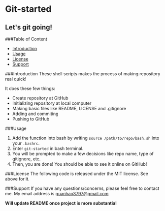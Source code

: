 Git-started
===========

Let's git going!
----------------

###Table of Content
- [Introduction](#intro)
- [Usage](#usage)
- [License](#license)
- [Support](#support)

###Introduction<a name='intro'></a>
These shell scripts makes the process of making repository real quick!

It does these few things:
- Create repository at GitHub
- Initializing repository at local computer
- Making basic files like README, LICENSE and .gitignore
- Adding and commiting
- Pushing to GitHub

###Usage<a name='usage'></a>
1. Add the function into bash by writing `source /path/to/repo/bash.sh` into your `.bashrc`.
2. Enter `git-started` in bash terminal.
3. You will be prompted to make a few decisions like repo name, type of gitignore, etc.
4. Then, you are done! You should be able to see it online on GitHub!

###License<a name='license'></a>
The following code is released under the MIT license. See above for it.

###Support<a name='support'></a>
If you have any questions/concerns, please feel free to contact me.
My email address is guanhao3797@gmail.com

**Will update README once project is more substantial**

